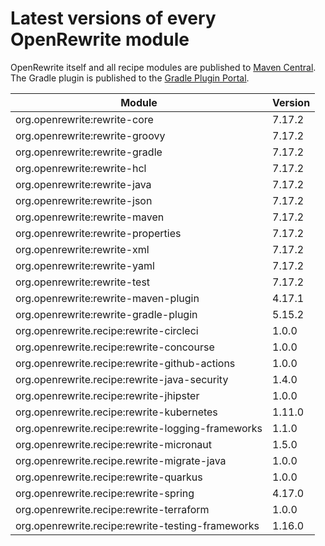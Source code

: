 # Latest versions of every OpenRewrite module

OpenRewrite itself and all recipe modules are published to [Maven Central](https://search.maven.org/search?q=org.openrewrite). The Gradle plugin is published to the [Gradle Plugin Portal](https://plugins.gradle.org/plugin/org.openrewrite.rewrite).

| Module                                            | Version |
| ------------------------------------------------- | ------- |
| org.openrewrite:rewrite-core                      | 7.17.2  |
| org.openrewrite:rewrite-groovy                    | 7.17.2  |
| org.openrewrite:rewrite-gradle                    | 7.17.2  |
| org.openrewrite:rewrite-hcl                       | 7.17.2  |
| org.openrewrite:rewrite-java                      | 7.17.2  |
| org.openrewrite:rewrite-json                      | 7.17.2  |
| org.openrewrite:rewrite-maven                     | 7.17.2  |
| org.openrewrite:rewrite-properties                | 7.17.2  |
| org.openrewrite:rewrite-xml                       | 7.17.2  |
| org.openrewrite:rewrite-yaml                      | 7.17.2  |
| org.openrewrite:rewrite-test                      | 7.17.2  |
| org.openrewrite:rewrite-maven-plugin              | 4.17.1  |
| org.openrewrite:rewrite-gradle-plugin             | 5.15.2  |
| org.openrewrite.recipe:rewrite-circleci           | 1.0.0   |
| org.openrewrite.recipe:rewrite-concourse          | 1.0.0   |
| org.openrewrite.recipe:rewrite-github-actions     | 1.0.0   |
| org.openrewrite.recipe:rewrite-java-security      | 1.4.0   |
| org.openrewrite.recipe:rewrite-jhipster           | 1.0.0   |
| org.openrewrite.recipe:rewrite-kubernetes         | 1.11.0  |
| org.openrewrite.recipe:rewrite-logging-frameworks | 1.1.0   |
| org.openrewrite.recipe:rewrite-micronaut          | 1.5.0   |
| org.openrewrite.recipe.rewrite-migrate-java       | 1.0.0   |
| org.openrewrite.recipe:rewrite-quarkus            | 1.0.0   |
| org.openrewrite.recipe:rewrite-spring             | 4.17.0  |
| org.openrewrite.recipe:rewrite-terraform          | 1.0.0   |
| org.openrewrite.recipe:rewrite-testing-frameworks | 1.16.0  |
